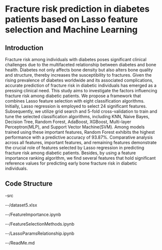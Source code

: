 # Fracture risk prediction in diabetes patients based on Lasso feature selection and Machine Learning
## Introduction
Fracture risk among individuals with diabetes poses significant clinical challenges due to the multifaceted relationship between diabetes and bone health. 
Diabetes not only affects bone density but also alters bone quality and structure, thereby increases the susceptibility to fractures. 
Given the rising prevalence of diabetes worldwide and its associated complications, accurate prediction of fracture risk in diabetic individuals has emerged as a pressing clinical need. 
This study aims to investigate the factors influencing fracture risk among diabetic patients. We propose a framework that combines Lasso feature selection with eight classification algorithms. 
Initially, Lasso regression is employed to select 24 significant features. 
Subsequently, we utilize grid search and 5-fold cross-validation to train and tune the selected classification algorithms, including KNN, Naive Bayes, Decision Tree, Random Forest, AdaBoost, XGBoost, Multi-layer Perceptron(MLP), and Support Vector Machine(SVM). 
Among models trained using these important features, Random Forest exhibits the highest performance with a predictive accuracy of 93.87\%. 
Comparative analysis across all features, important features, and remaining features demonstrate the crucial role of features selected by Lasso regression in predicting fracture risk among diabetic patients. Besides, by using a feature importance ranking algorithm, we find several features that hold significant reference values for predicting early bone fracture risk in diabetic individuals.
## Code Structure
-src

--/dataset5.xlsx

--/FeatureImportance.ipynb

--/FeatureSelectionMethods.ipynb

--/LassoParamsRelationship.ipynb

--/ReadMe.md
